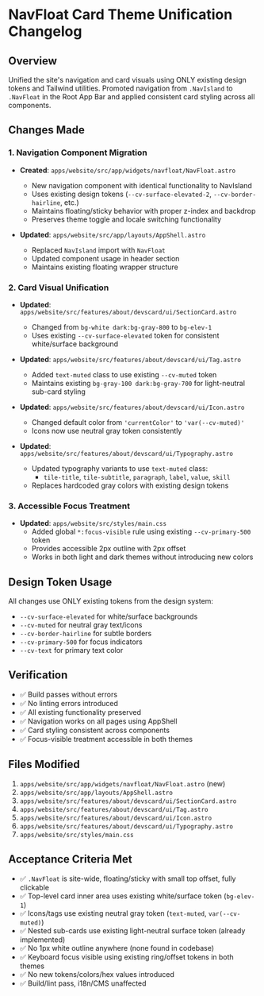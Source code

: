 # NavFloat Card Theme Unification Changelog

## Overview
Unified the site's navigation and card visuals using ONLY existing design tokens and Tailwind utilities. Promoted navigation from `.NavIsland` to `.NavFloat` in the Root App Bar and applied consistent card styling across all components.

## Changes Made

### 1. Navigation Component Migration
- **Created**: `apps/website/src/app/widgets/navfloat/NavFloat.astro`
  - New navigation component with identical functionality to NavIsland
  - Uses existing design tokens (`--cv-surface-elevated-2`, `--cv-border-hairline`, etc.)
  - Maintains floating/sticky behavior with proper z-index and backdrop
  - Preserves theme toggle and locale switching functionality

- **Updated**: `apps/website/src/app/layouts/AppShell.astro`
  - Replaced `NavIsland` import with `NavFloat`
  - Updated component usage in header section
  - Maintains existing floating wrapper structure

### 2. Card Visual Unification
- **Updated**: `apps/website/src/features/about/devscard/ui/SectionCard.astro`
  - Changed from `bg-white dark:bg-gray-800` to `bg-elev-1`
  - Uses existing `--cv-surface-elevated` token for consistent white/surface background

- **Updated**: `apps/website/src/features/about/devscard/ui/Tag.astro`
  - Added `text-muted` class to use existing `--cv-muted` token
  - Maintains existing `bg-gray-100 dark:bg-gray-700` for light-neutral sub-card styling

- **Updated**: `apps/website/src/features/about/devscard/ui/Icon.astro`
  - Changed default color from `'currentColor'` to `'var(--cv-muted)'`
  - Icons now use neutral gray token consistently

- **Updated**: `apps/website/src/features/about/devscard/ui/Typography.astro`
  - Updated typography variants to use `text-muted` class:
    - `tile-title`, `tile-subtitle`, `paragraph`, `label`, `value`, `skill`
  - Replaces hardcoded gray colors with existing design tokens

### 3. Accessible Focus Treatment
- **Updated**: `apps/website/src/styles/main.css`
  - Added global `*:focus-visible` rule using existing `--cv-primary-500` token
  - Provides accessible 2px outline with 2px offset
  - Works in both light and dark themes without introducing new colors

## Design Token Usage
All changes use ONLY existing tokens from the design system:
- `--cv-surface-elevated` for white/surface backgrounds
- `--cv-muted` for neutral gray text/icons
- `--cv-border-hairline` for subtle borders
- `--cv-primary-500` for focus indicators
- `--cv-text` for primary text color

## Verification
- ✅ Build passes without errors
- ✅ No linting errors introduced
- ✅ All existing functionality preserved
- ✅ Navigation works on all pages using AppShell
- ✅ Card styling consistent across components
- ✅ Focus-visible treatment accessible in both themes

## Files Modified
1. `apps/website/src/app/widgets/navfloat/NavFloat.astro` (new)
2. `apps/website/src/app/layouts/AppShell.astro`
3. `apps/website/src/features/about/devscard/ui/SectionCard.astro`
4. `apps/website/src/features/about/devscard/ui/Tag.astro`
5. `apps/website/src/features/about/devscard/ui/Icon.astro`
6. `apps/website/src/features/about/devscard/ui/Typography.astro`
7. `apps/website/src/styles/main.css`

## Acceptance Criteria Met
- ✅ `.NavFloat` is site-wide, floating/sticky with small top offset, fully clickable
- ✅ Top-level card inner area uses existing white/surface token (`bg-elev-1`)
- ✅ Icons/tags use existing neutral gray token (`text-muted`, `var(--cv-muted)`)
- ✅ Nested sub-cards use existing light-neutral surface token (already implemented)
- ✅ No 1px white outline anywhere (none found in codebase)
- ✅ Keyboard focus visible using existing ring/offset tokens in both themes
- ✅ No new tokens/colors/hex values introduced
- ✅ Build/lint pass, i18n/CMS unaffected
